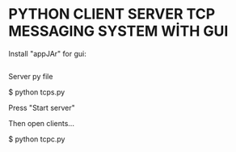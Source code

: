 # PYTHON CLIENT SERVER TCP MESSAGING SYSTEM WİTH GUI 

Install "appJAr" for gui:

```sh

```



Server py file 

$ python tcps.py

Press "Start server"

Then open clients...

$ python tcpc.py
